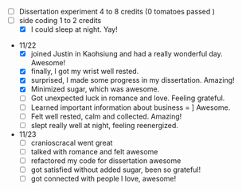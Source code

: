 
- [ ] Dissertation experiment 4 to 8 credits (0 tomatoes passed )
- [ ] side coding 1 to 2 credits
	- [x] I could sleep at night. Yay!

- 11/22
	- [x] joined Justin in Kaohsiung and had a really wonderful day. Awesome!
	- [x] finally, I got my wrist well rested.
	- [x] surprised, I made some progress in my dissertation. Amazing!
	- [x] Minimized sugar, which was awesome.
	- [ ] Got unexpected luck in romance and love. Feeling grateful.
	- [ ] Learned important information about business = ] Awesome.
	- [ ] Felt well rested, calm and collected. Amazing! 
	- [ ] slept really well at night, feeling reenergized.

- 11/23
	- [ ] cranioscracal went great
	- [ ] talked with romance and felt awesome
	- [ ] refactored my code for dissertation awesome
	- [ ] got satisfied without added sugar, been so grateful!
	- [ ] got connected with people I love, awesome!